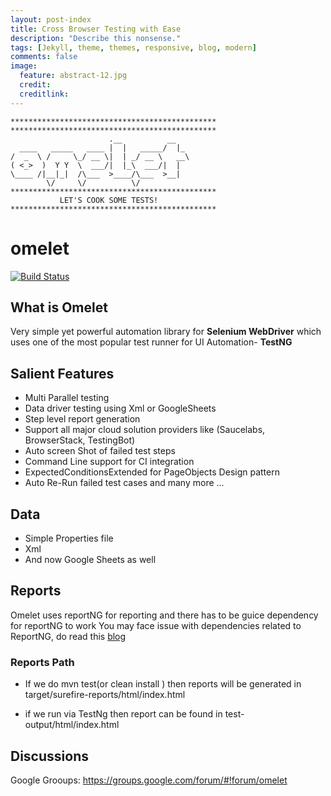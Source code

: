 ```yaml
---
layout: post-index
title: Cross Browser Testing with Ease
description: "Describe this nonsense."
tags: [Jekyll, theme, themes, responsive, blog, modern]
comments: false
image:
  feature: abstract-12.jpg
  credit: 
  creditlink:
---
```



	**********************************************
	**********************************************
	                      .__          __
	  ____   _____   ____ |  |   _____/  |_
	/  _  \ /     \_/ __ \|  | _/ __ \   __\
	( <_>  )  Y Y  \  ___/|  |_\  ___/|  |
	\____ /|__|_|  /\___  >____/\___  >__|
	        \/     \/          \/
	**********************************************
	           LET'S COOK SOME TESTS!
	**********************************************
 

omelet
======
[![Build Status](https://travis-ci.org/springer-opensource/omelet.svg?branch=master)](https://travis-ci.org/springer-opensource/omelet)

What is Omelet
--------------
Very simple yet powerful automation library for **Selenium WebDriver** which uses one of the most popular test runner for UI Automation- **TestNG**

Salient Features
----------------
* Multi Parallel testing
* Data driver testing using Xml or GoogleSheets
* Step level report generation 
* Support all major cloud solution providers like (Saucelabs, BrowserStack, TestingBot)
* Auto screen Shot of failed test steps
* Command Line support for CI integration
* ExpectedConditionsExtended for PageObjects Design pattern
* Auto Re-Run failed test cases
 and many more ... 

 Data
----------
* Simple Properties file
* Xml 
* And now Google Sheets as well 

Reports
-----------

Omelet uses reportNG for reporting and there has to be guice dependency for reportNG to work 
You may face issue with dependencies related to ReportNG, do read this [blog](http://solidsoft.wordpress.com/2011/01/23/better-looking-html-test-reports-for-testng-with-reportng-maven-guide/)
### Reports Path 

* If we do mvn test(or clean install ) then reports will be generated in target/surefire-reports/html/index.html

* if we run via TestNg then report can be found in test-output/html/index.html

Discussions
------------
Google Grooups: https://groups.google.com/forum/#!forum/omelet